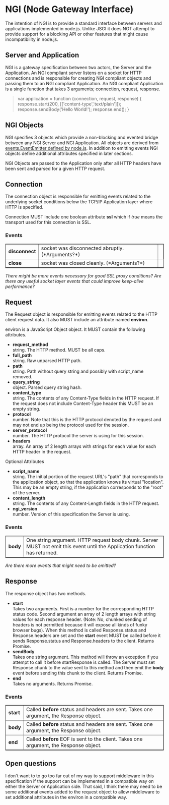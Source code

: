 # NGI (Node Gateway Interface)

The intention of NGI is to provide a standard interface between servers and applications implemented in node.js. Unlike JSGI it does NOT attempt to provide support for a blocking API or other features that might cause incompatibility in node.js.

## Server and Application

NGI is a gateway specification between two actors, the Server and the Application. An NGI compliant server listens on a socket for HTTP connections and is responsible for creating NGI compliant objects and passing them to an NGI compliant Application. An NGI compliant Application is a single function that takes 3 arguments; connection, request, response.

<blockquote>
  var application = function (connection, request, response) { 
      response.start(200, [['content-type','text/plain']]);
      response.sendBody('Hello World!');
      response.end();
    }
</blockquote>

## NGI Objects

NGI specifies 3 objects which provide a non-blocking and evented bridge between any NGI Server and NGI Application. All objects are derived from [events.EventEmitter defined by node.js](http://nodejs.org/api.html#_events). In addition to emitting events NGI objects define additional attributes specified in later sections.

NGI Objects are passed to the Application only after all HTTP headers have been sent and parsed for a given HTTP request.

## Connection

The connection object is responsible for emitting events related to the underlying socket conditions below the TCP/IP Application layer where HTTP is specified.

Connection MUST include one boolean attribute **ssl** which if *true* means the transport used for this connection is SSL.

### Events

<table border=1>
  <tr>
    <td><strong>disconnect</strong></td>
    <td>socket was disconnected abruptly. (*Arguments?*)<td>
  </tr>
  <tr>
    <td><strong>close</strong></td>
    <td>socket was closed cleanly. (*Arguments?*)</td>
  </tr>
</table>

*There might be more events necessary for good SSL proxy conditions?*
*Are there any useful socket layer events that could improve keep-alive performance?*

## Request

The Request object is responsible for emitting events related to the HTTP client request data. It also MUST include an attribute named **environ**. 

environ is a JavaScript Object object. It MUST contain the following attributes.

* **request_method** <br>
  string. The HTTP method. MUST be all caps.
* **full_path** <br>
  string. Raw unparsed HTTP path.
* **path** <br>
  string. Path without query string and possibly with script_name removed.
* **query_string** <br>
  object. Parsed query string hash.
* **content_type** <br>
  string. The contents of any Content-Type fields in the HTTP request. If the request does not include Content-Type header this MUST be an empty string.
* **protocol** <br>
  number. Note that this is the HTTP protocol denoted by the request and may not end up being the protocol used for the session.
* **server_protocol** <br>
  number. The HTTP protocol the server is using for this session.
* **headers** <br>
  array. An array of 2 length arrays with strings for each value for each HTTP header in the request.

Optional Attributes

* **script_name** <br>
  string. The initial portion of the request URL's "path" that corresponds to the application object, so that the application knows its virtual "location". This may be an empty string, if the application corresponds to the "root" of the server. 
* **content_length** <br>
  string. The contents of any Content-Length  fields in the HTTP request. 
* **ngi_version** <br>
  number. Version of this specification the Server is using. 

### Events

<table border=1>
  <tr>
    <td><strong>body<strong></td>
    <td>One string argument. HTTP request body chunk. Server MUST not emit this event until the Application function has returned.</td>
  </tr>
</table>

*Are there more events that might need to be emitted?*

## Response

The response object has two methods.

* **start** <br>
  Takes two arguments. First is a number for the corresponding HTTP status code. Second argument an array of 2 length arrays with string values for each response header. (Note: No, chunked sending of headers is not permitted because it will expose all kinds of funky browser bugs). When this method is called Response.status and Response.headers are set and the **start** event MUST be called before it sends Response.status and Response.headers to the client. Returns Promise.
* **sendBody** <br>
  Takes one string argument. This method will throw an exception if you attempt to call it before startResponse is called. The Server must set Response.chunk to the value sent to this method and then emit the **body** event before sending this chunk to the client. Returns Promise.
* **end** <br>
  Takes no arguments. Returns Promise.

### Events

<table border=1>
  <tr>
    <td><strong>start</strong></td>
    <td>Called <strong>before</strong> status and headers are sent. Takes one argument, the Response object.</td>
  </tr>
  <tr>
    <td><strong>body</strong></td>
    <td>Called <strong>before</strong> status and headers are sent. Takes one argument, the Response object.</td>
  </tr>
  <tr>
    <td><strong>end</strong></td>
    <td>Called <strong>before</strong> EOF is sent to the client. Takes one argument, the Response object.</td>
  </tr>
</table>


## Open questions

I don't want to to go too far out of my way to support middleware in this specification if the support can be implemented in a compatible way on either the Server or Application side. That said, I think there may need to be some additional events added to the request object to allow middleware to set additional attributes in the environ in a compatible way.
      
      
      
      
